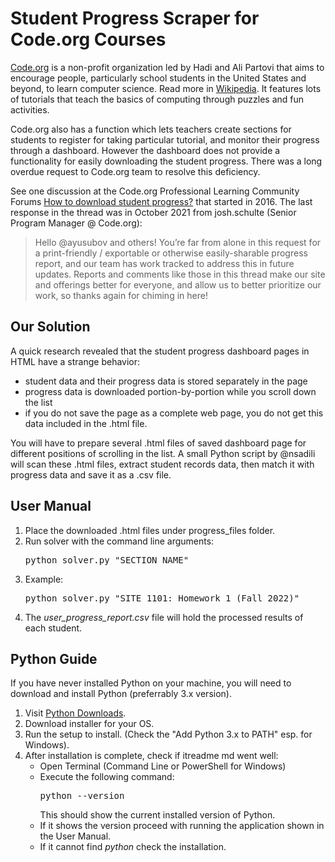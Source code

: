 # Student Progress Scraper for Code.org Courses
[Code.org](https://www.code.org/) is a non-profit organization led by Hadi and Ali Partovi that aims to encourage people, particularly school students in the United States and beyond, to learn computer science. Read more in [Wikipedia](https://en.wikipedia.org/wiki/Code.org). It features lots of tutorials that teach the basics of computing through puzzles and fun activities. 

Code.org also has a function which lets teachers create sections for students to register for taking particular tutorial, and monitor their progress through a dashboard. However the dashboard does not provide a functionality for easily downloading the student progress. There was a long overdue request to Code.org team to resolve this deficiency. 

See one discussion at the Code.org Professional Learning Community Forums [How to download student progress?](https://forum.code.org/t/how-to-download-student-progress/6114) that started in 2016. The last response in the thread was in October 2021 from josh.schulte (Senior Program Manager @ Code.org):
>Hello @ayusubov and others! You’re far from alone in this request for a print-friendly / exportable or otherwise easily-sharable progress report, and our team has work tracked to address this in future updates. Reports and comments like those in this thread make our site and offerings better for everyone, and allow us to better prioritize our work, so thanks again for chiming in here!
## Our Solution
A quick research revealed that the student progress dashboard pages in HTML have a strange behavior:
- student data and their progress data is stored separately in the page
- progress data is downloaded portion-by-portion while you scroll down the list
- if you do not save the page as a complete web page, you do not get this data included in the .html file.

You will have to prepare several .html files of saved dashboard page for different positions of scrolling in the list. A small Python script by @nsadili will scan these .html files, extract student records data, then match it with progress data and save it as a .csv file. 

## User Manual
<ol>
    <li>Place the downloaded .html files under progress_files folder.</li>
    <li>Run solver with the command line arguments: <pre>python solver.py "SECTION_NAME"</pre></li>
    <li>Example: <pre>python solver.py "SITE 1101: Homework 1 (Fall 2022)"</pre></li>
    <li>The <em>user_progress_report.csv</em> file will hold the processed results of each student.</li>
</ol>

## Python Guide
If you have never installed Python on your machine, you will need to download and install Python (preferrably 3.x version).
1. Visit [Python Downloads](https://www.python.org/downloads/).
2. Download installer for your OS.
3. Run the setup to install. (Check the "Add Python 3.x to PATH" esp. for Windows).
4. After installation is complete, check if itreadme md went well:
   - Open Terminal (Command Line or PowerShell for Windows)
   - Execute the following command: <pre>python --version</pre>This should show the current installed version of Python.
   - If it shows the version proceed with running the application shown in the User Manual.
   - If it cannot find <em>python</em> check the installation.
